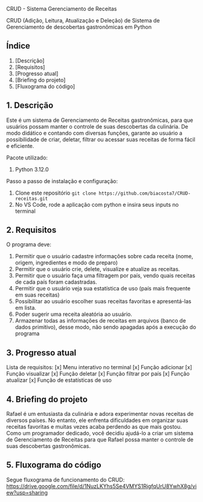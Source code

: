 CRUD - Sistema Gerenciamento de Receitas

CRUD (Adição, Leitura, Atualização e Deleção) de Sistema de Gerenciamento de descobertas gastronômicas em Python
## Índice
1. [Descrição]
2. [Requisitos]
3. [Progresso atual]
4. [Briefing do projeto]
5. [Fluxograma do código]

## 1. Descrição

Este é um sistema de Gerenciamento de Receitas gastronômicas, para que usuários possam manter o controle de suas
descobertas da culinária. De modo didático e contando com diversas funções, garante ao usuário a possibilidade de criar, deletar, filtrar ou acessar suas receitas de forma fácil e eficiente.

Pacote utilizado:
1. Python 3.12.0

Passo a passo de instalação e configuração:
1. Clone este repositório `git clone https://github.com/biacosta7/CRUD-receitas.git`
2. No VS Code, rode a aplicação com python e insira seus inputs no terminal

## 2. Requisitos

O programa deve:
1. Permitir que o usuário cadastre informações sobre cada receita (nome, origem, ingredientes e modo de preparo)
2. Permitir que o usuário crie, delete, visualize e atualize as receitas.
3. Permitir que o usuário faça uma filtragem por país, vendo quais receitas de cada país foram cadastradas.
4. Permitir que o usuário veja sua estatística de uso (país mais frequente em suas receitas)
5. Possibilitar ao usuário escolher suas receitas favoritas e apresentá-las em lista.
6. Poder sugerir uma receita aleatória ao usuário.
7. Armazenar todas as informações de receitas em arquivos (banco de dados primitivo), desse modo, não sendo apagadas após a execução do programa

## 3. Progresso atual

Lista de requisitos:
[x] Menu interativo no terminal 
[x] Função adicionar 
[x] Função visualizar 
[x] Função deletar 
[x] Função filtrar por país 
[x] Função atualizar 
[x] Função de estatísticas de uso 

## 4. Briefing do projeto

Rafael é um entusiasta da culinária e adora experimentar novas receitas de diversos países. No entanto, ele enfrenta dificuldades em organizar suas receitas favoritas e muitas vezes acaba perdendo as que mais gostou. Como um programador dedicado, você decidiu ajudá-lo a criar um sistema de Gerenciamento de Receitas para que Rafael possa manter o controle de suas descobertas gastronômicas.

## 5. Fluxograma do código
Segue fluxograma de funcionamento do CRUD:
https://drive.google.com/file/d/1NuzLKYhs5Se4VMYS1RjgfqUrU8YwhX8g/view?usp=sharing
